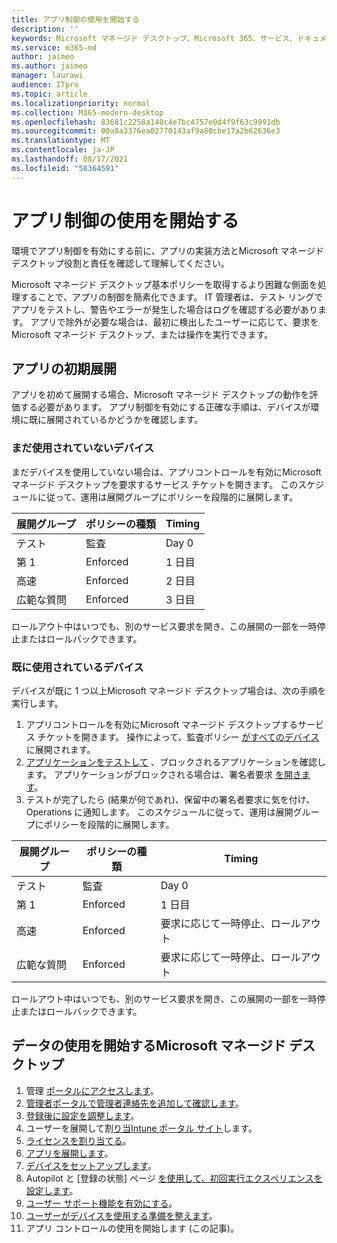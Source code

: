 ```yaml
---
title: アプリ制御の使用を開始する
description: ''
keywords: Microsoft マネージド デスクトップ、Microsoft 365、サービス、ドキュメント
ms.service: m365-md
author: jaimeo
ms.author: jaimeo
manager: laurawi
audience: ITpro
ms.topic: article
ms.localizationpriority: normal
ms.collection: M365-modern-desktop
ms.openlocfilehash: 83681c2258a140c4e7bc4757e0d4f9f63c9991db
ms.sourcegitcommit: 00a8a3376ea02770143af9a80cbe17a2b62636e3
ms.translationtype: MT
ms.contentlocale: ja-JP
ms.lasthandoff: 08/17/2021
ms.locfileid: "58364591"
---
```

# <a name="get-started-with-app-control"></a>アプリ制御の使用を開始する

環境でアプリ制御を有効にする前に、アプリの実装方法と[](../service-description/app-control.md)Microsoft マネージド デスクトップ役割と責任を確認して理解してください。

Microsoft マネージド デスクトップ基本ポリシーを取得するより困難な側面を処理することで、アプリの制御を簡素化できます。 IT 管理者は、テスト リングでアプリをテストし、警告やエラーが発生した場合はログを確認する必要があります。 アプリで除外が必要な場合は、最初に検出したユーザーに応じて、要求をMicrosoft マネージド デスクトップ、または操作を実行できます。

## <a name="initial-deployment-of-apps"></a>アプリの初期展開

アプリを初めて展開する場合、Microsoft マネージド デスクトップの動作を評価する必要があります。 アプリ制御を有効にする正確な手順は、デバイスが環境に既に展開されているかどうかを確認します。

### <a name="devices-not-yet-in-use"></a>まだ使用されていないデバイス

まだデバイスを使用していない場合は、アプリコントロールを有効にMicrosoft マネージド デスクトップを要求するサービス チケットを開きます。 このスケジュールに従って、運用は展開グループにポリシーを段階的に展開します。

|展開グループ  |ポリシーの種類  |Timing  |
|---------|---------|---------|
|テスト     |  監査       |  Day 0       |
|第 1     | Enforced        | 1 日目        |
|高速     | Enforced        |  2 日目       |
|広範な質問     | Enforced        |  3 日目       |

ロールアウト中はいつでも、別のサービス要求を開き、この展開の一部を一時停止またはロールバックできます。

### <a name="devices-already-in-use"></a>既に使用されているデバイス

デバイスが既に 1 つ以上Microsoft マネージド デスクトップ場合は、次の手順を実行します。

1. アプリコントロールを有効にMicrosoft マネージド デスクトップするサービス チケットを開きます。 操作によって、監査ポリシー [がすべてのデバイス](../service-description/app-control.md#audit-policy) に展開されます。
2. [アプリケーションをテストして](../working-with-managed-desktop/work-with-app-control.md#add-a-new-app) 、ブロックされるアプリケーションを確認します。 アプリケーションがブロックされる場合は、署名者要求 [を開きます](../working-with-managed-desktop/work-with-app-control.md#add-or-remove-a-trusted-signer)。 
3. テストが完了したら (結果が何であれ)、保留中の署名者要求に気を付け、Operations に通知します。 このスケジュールに従って、運用は展開グループにポリシーを段階的に展開します。

|展開グループ  |ポリシーの種類  |Timing  |
|---------|---------|---------|
|テスト     |  監査       |  Day 0       |
|第 1     | Enforced        | 1 日目        |
|高速     | Enforced        |  要求に応じて一時停止、ロールアウト       |
|広範な質問     | Enforced        |  要求に応じて一時停止、ロールアウト       |

ロールアウト中はいつでも、別のサービス要求を開き、この展開の一部を一時停止またはロールバックできます。

## <a name="steps-to-get-started-with-microsoft-managed-desktop"></a>データの使用を開始するMicrosoft マネージド デスクトップ

1. 管理 [ポータルにアクセスします](access-admin-portal.md)。
1. [管理者ポータルで管理者連絡先を追加して確認します](add-admin-contacts.md)。
1. [登録後に設定を調整します](conditional-access.md)。
1. ユーザーを展開して割[り当Intune ポータル サイト](company-portal.md)します。
1. [ライセンスを割り当てる](assign-licenses.md)。
1. [アプリを展開します](deploy-apps.md)。
1. [デバイスをセットアップします](set-up-devices.md)。
1. Autopilot と [登録の状態] ページ [を使用して、初回実行エクスペリエンスを設定します](esp-first-run.md)。
1. [ユーザー サポート機能を有効にする](enable-support.md)。
1. [ユーザーがデバイスを使用する準備を整えます](get-started-devices.md)。
1. アプリ コントロールの使用を開始します (この記事)。

